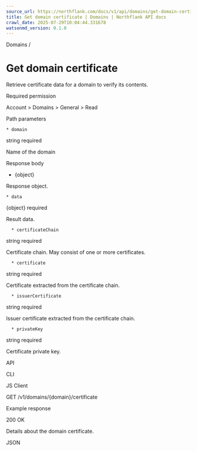 ```yaml
---
source_url: https://northflank.com/docs/v1/api/domains/get-domain-certificate
title: Get domain certificate | Domains | Northflank API docs
crawl_date: 2025-07-29T10:04:44.331678
watsonmd_version: 0.1.0
---
```


Domains / 

# Get domain certificate

Retrieve certificate data for a domain to verify its contents.

Required permission

Account > Domains > General > Read

Path parameters

    * domain

string required

Name of the domain




Response body

  * {object}

Response object.

    * data

{object} required

Result data.

      * certificateChain

string required

Certificate chain. May consist of one or more certificates.

      * certificate

string required

Certificate extracted from the certificate chain.

      * issuerCertificate

string required

Issuer certificate extracted from the certificate chain.

      * privateKey

string required

Certificate private key.




API

CLI

JS Client

GET /v1/domains/{domain}/certificate

Example response

200 OK

Details about the domain certificate.

JSON
